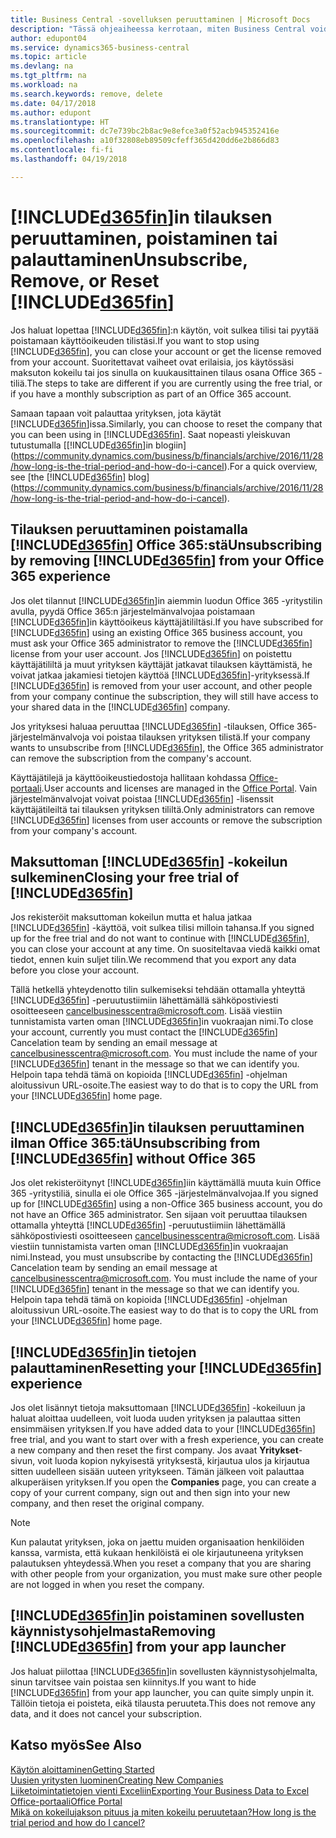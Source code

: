 ```yaml
---
title: Business Central -sovelluksen peruuttaminen | Microsoft Docs
description: "Tässä ohjeaiheessa kerrotaan, miten Business Central voidaan poistaa."
author: edupont04
ms.service: dynamics365-business-central
ms.topic: article
ms.devlang: na
ms.tgt_pltfrm: na
ms.workload: na
ms.search.keywords: remove, delete
ms.date: 04/17/2018
ms.author: edupont
ms.translationtype: HT
ms.sourcegitcommit: dc7e739bc2b8ac9e8efce3a0f52acb945352416e
ms.openlocfilehash: a10f32808eb89509cfeff365d420dd6e2b866d83
ms.contentlocale: fi-fi
ms.lasthandoff: 04/19/2018

---
```

# <a name="unsubscribe-remove-or-reset-included365finincludesd365finmdmd"></a><span data-ttu-id="a7290-103">[!INCLUDE[d365fin](includes/d365fin_md.md)]in tilauksen peruuttaminen, poistaminen tai palauttaminen</span><span class="sxs-lookup"><span data-stu-id="a7290-103">Unsubscribe, Remove, or Reset [!INCLUDE[d365fin](includes/d365fin_md.md)]</span></span>
<span data-ttu-id="a7290-104">Jos haluat lopettaa [!INCLUDE[d365fin](includes/d365fin_md.md)]:n käytön, voit sulkea tilisi tai pyytää poistamaan käyttöoikeuden tilistäsi.</span><span class="sxs-lookup"><span data-stu-id="a7290-104">If you want to stop using [!INCLUDE[d365fin](includes/d365fin_md.md)], you can close your account or get the license removed from your account.</span></span> <span data-ttu-id="a7290-105">Suoritettavat vaiheet ovat erilaisia, jos käytössäsi maksuton kokeilu tai jos sinulla on kuukausittainen tilaus osana Office 365 -tiliä.</span><span class="sxs-lookup"><span data-stu-id="a7290-105">The steps to take are different if you are currently using the free trial, or if you have a monthly subscription as part of an Office 365 account.</span></span>  

<span data-ttu-id="a7290-106">Samaan tapaan voit palauttaa yrityksen, jota käytät [!INCLUDE[d365fin](includes/d365fin_md.md)]issa.</span><span class="sxs-lookup"><span data-stu-id="a7290-106">Similarly, you can choose to reset the company that you can been using in [!INCLUDE[d365fin](includes/d365fin_md.md)].</span></span> <span data-ttu-id="a7290-107">Saat nopeasti yleiskuvan tutustumalla [[!INCLUDE[d365fin](includes/d365fin_md.md)]in blogiin](https://community.dynamics.com/business/b/financials/archive/2016/11/28/how-long-is-the-trial-period-and-how-do-i-cancel).</span><span class="sxs-lookup"><span data-stu-id="a7290-107">For a quick overview, see [the [!INCLUDE[d365fin](includes/d365fin_md.md)] blog](https://community.dynamics.com/business/b/financials/archive/2016/11/28/how-long-is-the-trial-period-and-how-do-i-cancel).</span></span>  

## <a name="unsubscribing-by-removing-included365finincludesd365finmdmd-from-your-office-365-experience"></a><span data-ttu-id="a7290-108">Tilauksen peruuttaminen poistamalla [!INCLUDE[d365fin](includes/d365fin_md.md)] Office 365:stä</span><span class="sxs-lookup"><span data-stu-id="a7290-108">Unsubscribing by removing [!INCLUDE[d365fin](includes/d365fin_md.md)] from your Office 365 experience</span></span>
<span data-ttu-id="a7290-109">Jos olet tilannut [!INCLUDE[d365fin](includes/d365fin_md.md)]in aiemmin luodun Office 365 -yritystilin avulla, pyydä Office 365:n järjestelmänvalvojaa poistamaan [!INCLUDE[d365fin](includes/d365fin_md.md)]in käyttöoikeus käyttäjätililtäsi.</span><span class="sxs-lookup"><span data-stu-id="a7290-109">If you have subscribed for [!INCLUDE[d365fin](includes/d365fin_md.md)] using an existing Office 365 business account, you must ask your Office 365 administrator to remove the [!INCLUDE[d365fin](includes/d365fin_md.md)] license from your user account.</span></span> <span data-ttu-id="a7290-110">Jos [!INCLUDE[d365fin](includes/d365fin_md.md)] on poistettu käyttäjätililtä ja muut yrityksen käyttäjät jatkavat tilauksen käyttämistä, he voivat jatkaa jakamiesi tietojen käyttöä [!INCLUDE[d365fin](includes/d365fin_md.md)]-yrityksessä.</span><span class="sxs-lookup"><span data-stu-id="a7290-110">If [!INCLUDE[d365fin](includes/d365fin_md.md)] is removed from your user account, and other people from your company continue the subscription, they will still have access to your shared data in the [!INCLUDE[d365fin](includes/d365fin_md.md)] company.</span></span>  

<span data-ttu-id="a7290-111">Jos yrityksesi haluaa peruuttaa [!INCLUDE[d365fin](includes/d365fin_md.md)] -tilauksen, Office 365- järjestelmänvalvoja voi poistaa tilauksen yrityksen tilistä.</span><span class="sxs-lookup"><span data-stu-id="a7290-111">If your company wants to unsubscribe from [!INCLUDE[d365fin](includes/d365fin_md.md)], the Office 365 administrator can remove the subscription from the company's account.</span></span>  

<span data-ttu-id="a7290-112">Käyttäjätilejä ja käyttöoikeustiedostoja hallitaan kohdassa [Office-portaali](https://portal.office.com).</span><span class="sxs-lookup"><span data-stu-id="a7290-112">User accounts and licenses are managed in the [Office Portal](https://portal.office.com).</span></span> <span data-ttu-id="a7290-113">Vain järjestelmänvalvojat voivat poistaa [!INCLUDE[d365fin](includes/d365fin_md.md)] -lisenssit käyttäjätileiltä tai tilauksen yrityksen tililtä.</span><span class="sxs-lookup"><span data-stu-id="a7290-113">Only administrators can remove [!INCLUDE[d365fin](includes/d365fin_md.md)] licenses from user accounts or remove the subscription from your company's account.</span></span>  

## <a name="closing-your-free-trial-of-included365finincludesd365finmdmd"></a><span data-ttu-id="a7290-114">Maksuttoman [!INCLUDE[d365fin](includes/d365fin_md.md)] -kokeilun sulkeminen</span><span class="sxs-lookup"><span data-stu-id="a7290-114">Closing your free trial of [!INCLUDE[d365fin](includes/d365fin_md.md)]</span></span>
<span data-ttu-id="a7290-115">Jos rekisteröit maksuttoman kokeilun mutta et halua jatkaa [!INCLUDE[d365fin](includes/d365fin_md.md)] -käyttöä, voit sulkea tilisi milloin tahansa.</span><span class="sxs-lookup"><span data-stu-id="a7290-115">If you signed up for the free trial and do not want to continue with [!INCLUDE[d365fin](includes/d365fin_md.md)], you can close your account at any time.</span></span> <span data-ttu-id="a7290-116">On suositeltavaa viedä kaikki omat tiedot, ennen kuin suljet tilin.</span><span class="sxs-lookup"><span data-stu-id="a7290-116">We recommend that you export any data before you close your account.</span></span>  

<span data-ttu-id="a7290-117">Tällä hetkellä yhteydenotto tilin sulkemiseksi tehdään ottamalla yhteyttä [!INCLUDE[d365fin](includes/d365fin_md.md)] -peruutustiimiin lähettämällä sähköpostiviesti osoitteeseen cancelbusinesscentra@microsoft.com. Lisää viestiin tunnistamista varten oman [!INCLUDE[d365fin](includes/d365fin_md.md)]in vuokraajan nimi.</span><span class="sxs-lookup"><span data-stu-id="a7290-117">To close your account, currently you must contact the [!INCLUDE[d365fin](includes/d365fin_md.md)] Cancelation team by sending an email message at cancelbusinesscentra@microsoft.com. You must include the name of your [!INCLUDE[d365fin](includes/d365fin_md.md)] tenant in the message so that we can identify you.</span></span> <span data-ttu-id="a7290-118">Helpoin tapa tehdä tämä on kopioida [!INCLUDE[d365fin](includes/d365fin_md.md)] -ohjelman aloitussivun URL-osoite.</span><span class="sxs-lookup"><span data-stu-id="a7290-118">The easiest way to do that is to copy the URL from your [!INCLUDE[d365fin](includes/d365fin_md.md)] home page.</span></span>  

## <a name="unsubscribing-from-included365finincludesd365finmdmd-without-office-365"></a><span data-ttu-id="a7290-119">[!INCLUDE[d365fin](includes/d365fin_md.md)]in tilauksen peruuttaminen ilman Office 365:tä</span><span class="sxs-lookup"><span data-stu-id="a7290-119">Unsubscribing from [!INCLUDE[d365fin](includes/d365fin_md.md)] without Office 365</span></span>
<span data-ttu-id="a7290-120">Jos olet rekisteröitynyt [!INCLUDE[d365fin](includes/d365fin_md.md)]iin käyttämällä muuta kuin Office 365 -yritystiliä, sinulla ei ole Office 365 -järjestelmänvalvojaa.</span><span class="sxs-lookup"><span data-stu-id="a7290-120">If you signed up for [!INCLUDE[d365fin](includes/d365fin_md.md)] using a non-Office 365 business account, you do not have an Office 365 administrator.</span></span> <span data-ttu-id="a7290-121">Sen sijaan voit peruuttaa tilauksen ottamalla yhteyttä [!INCLUDE[d365fin](includes/d365fin_md.md)] -peruutustiimiin lähettämällä sähköpostiviesti osoitteeseen cancelbusinesscentra@microsoft.com. Lisää viestiin tunnistamista varten oman [!INCLUDE[d365fin](includes/d365fin_md.md)]in vuokraajan nimi.</span><span class="sxs-lookup"><span data-stu-id="a7290-121">Instead, you must unsubscribe by contacting the [!INCLUDE[d365fin](includes/d365fin_md.md)] Cancelation team by sending an email message at cancelbusinesscentra@microsoft.com. You must include the name of your [!INCLUDE[d365fin](includes/d365fin_md.md)] tenant in the message so that we can identify you.</span></span> <span data-ttu-id="a7290-122">Helpoin tapa tehdä tämä on kopioida [!INCLUDE[d365fin](includes/d365fin_md.md)] -ohjelman aloitussivun URL-osoite.</span><span class="sxs-lookup"><span data-stu-id="a7290-122">The easiest way to do that is to copy the URL from your [!INCLUDE[d365fin](includes/d365fin_md.md)] home page.</span></span>  

## <a name="resetting-your-included365finincludesd365finmdmd-experience"></a><span data-ttu-id="a7290-123">[!INCLUDE[d365fin](includes/d365fin_md.md)]in tietojen palauttaminen</span><span class="sxs-lookup"><span data-stu-id="a7290-123">Resetting your [!INCLUDE[d365fin](includes/d365fin_md.md)] experience</span></span>
<span data-ttu-id="a7290-124">Jos olet lisännyt tietoja maksuttomaan [!INCLUDE[d365fin](includes/d365fin_md.md)] -kokeiluun ja haluat aloittaa uudelleen, voit luoda uuden yrityksen ja palauttaa sitten ensimmäisen yrityksen.</span><span class="sxs-lookup"><span data-stu-id="a7290-124">If you have added data to your [!INCLUDE[d365fin](includes/d365fin_md.md)] free trial, and you want to start over with a fresh experience, you can create a new company and then reset the first company.</span></span> <span data-ttu-id="a7290-125">Jos avaat **Yritykset**-sivun, voit luoda kopion nykyisestä yrityksestä, kirjautua ulos ja kirjautua sitten uudelleen sisään uuteen yritykseen. Tämän jälkeen voit palauttaa alkuperäisen yrityksen.</span><span class="sxs-lookup"><span data-stu-id="a7290-125">If you open the **Companies** page, you can create a copy of your current company, sign out and then sign into your new company, and then reset the original company.</span></span>  
> [!NOTE]  
>   <span data-ttu-id="a7290-126">Kun palautat yrityksen, joka on jaettu muiden organisaation henkilöiden kanssa, varmista, että kukaan henkilöistä ei ole kirjautuneena yrityksen palautuksen yhteydessä.</span><span class="sxs-lookup"><span data-stu-id="a7290-126">When you reset a company that you are sharing with other people from your organization, you must make sure other people are not logged in when you reset the company.</span></span>  

## <a name="removing-included365finincludesd365finmdmd-from-your-app-launcher"></a><span data-ttu-id="a7290-127">[!INCLUDE[d365fin](includes/d365fin_md.md)]in poistaminen sovellusten käynnistysohjelmasta</span><span class="sxs-lookup"><span data-stu-id="a7290-127">Removing [!INCLUDE[d365fin](includes/d365fin_md.md)] from your app launcher</span></span>
<span data-ttu-id="a7290-128">Jos haluat piilottaa [!INCLUDE[d365fin](includes/d365fin_md.md)]in sovellusten käynnistysohjelmalta, sinun tarvitsee vain poistaa sen kiinnitys.</span><span class="sxs-lookup"><span data-stu-id="a7290-128">If you want to hide [!INCLUDE[d365fin](includes/d365fin_md.md)] from your app launcher, you can quite simply unpin it.</span></span> <span data-ttu-id="a7290-129">Tällöin tietoja ei poisteta, eikä tilausta peruuteta.</span><span class="sxs-lookup"><span data-stu-id="a7290-129">This does not remove any data, and it does not cancel your subscription.</span></span>  

## <a name="see-also"></a><span data-ttu-id="a7290-130">Katso myös</span><span class="sxs-lookup"><span data-stu-id="a7290-130">See Also</span></span>
[<span data-ttu-id="a7290-131">Käytön aloittaminen</span><span class="sxs-lookup"><span data-stu-id="a7290-131">Getting Started</span></span>](product-get-started.md)  
[<span data-ttu-id="a7290-132">Uusien yritysten luominen</span><span class="sxs-lookup"><span data-stu-id="a7290-132">Creating New Companies</span></span>](about-new-company.md)  
[<span data-ttu-id="a7290-133">Liiketoimintatietojen vienti Exceliin</span><span class="sxs-lookup"><span data-stu-id="a7290-133">Exporting Your Business Data to Excel</span></span>](about-export-data.md)  
[<span data-ttu-id="a7290-134">Office-portaali</span><span class="sxs-lookup"><span data-stu-id="a7290-134">Office Portal</span></span>](https://portal.office.com)  
[<span data-ttu-id="a7290-135">Mikä on kokeilujakson pituus ja miten kokeilu peruutetaan?</span><span class="sxs-lookup"><span data-stu-id="a7290-135">How long is the trial period and how do I cancel?</span></span>](https://community.dynamics.com/business/b/financials/archive/2016/11/28/how-long-is-the-trial-period-and-how-do-i-cancel)  

